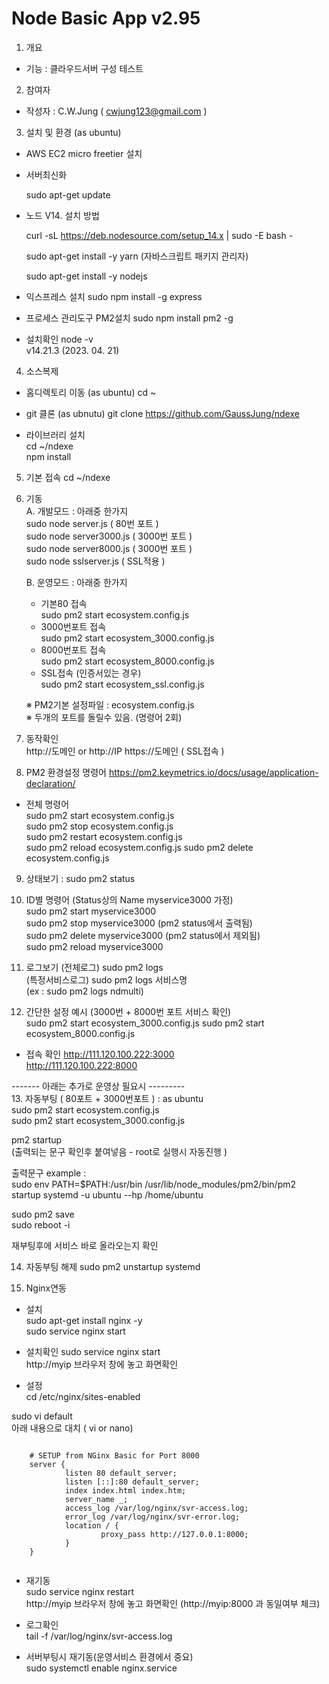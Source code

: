 ﻿# Node Basic App v2.95
 
1. 개요 
- 기능 :  클라우드서버 구성 테스트  

2. 참여자  
- 작성자 : C.W.Jung ( cwjung123@gmail.com )

3. 설치 및 환경 (as ubuntu) 

- AWS EC2 micro freetier 설치   

- 서버최신화   

  sudo apt-get update

- 노드 V14. 설치 방법 

  curl -sL https://deb.nodesource.com/setup_14.x | sudo -E bash -  

  sudo  apt-get install -y yarn   (자바스크립트 패키지 관리자)

  sudo  apt-get install -y nodejs  

- 익스프레스 설치
sudo npm install -g express
 
- 프로세스 관리도구 PM2설치 
sudo npm install pm2 -g
 
- 설치확인
 node -v    
v14.21.3 (2023. 04. 21)  

 
4. 소스복제 
- 홈디렉토리 이동 (as ubuntu)
cd ~
- git 클론 (as ubnutu)
git clone https://github.com/GaussJung/ndexe 

- 라이브러리 설치     
cd ~/ndexe    
npm install      
 
5. 기본 접속 
  cd ~/ndexe

6. 기동      
    A. 개발모드  : 아래중 한가지    
      sudo node server.js ( 80번 포트 )   
      sudo node server3000.js ( 3000번 포트 )   
      sudo node server8000.js ( 3000번 포트 )   
      sudo node sslserver.js  ( SSL적용 )   

    B. 운영모드  : 아래중 한가지 
    - 기본80 접속  
      sudo pm2 start ecosystem.config.js   
    - 3000번포트 접속     
      sudo pm2 start ecosystem_3000.config.js   
    - 8000번포트 접속     
      sudo pm2 start ecosystem_8000.config.js 
    - SSL접속 (인증서있는 경우)   
      sudo pm2 start ecosystem_ssl.config.js   

    ※ PM2기본 설정파일 :  ecosystem.config.js   
    ※ 두개의 포트를 돌릴수 있음. (명령어 2회)   

7. 동작확인     
http://도메인  or http://IP 
https://도메인 ( SSL접속 )

8. PM2 환경설정 명령어 
https://pm2.keymetrics.io/docs/usage/application-declaration/

- 전체 명령어    
  sudo pm2 start ecosystem.config.js      
  sudo pm2 stop ecosystem.config.js   
  sudo pm2 restart ecosystem.config.js  
  sudo pm2 reload ecosystem.config.js 
  sudo pm2 delete ecosystem.config.js   

9. 상태보기 : sudo pm2 status 

10. ID별 명령어 (Status상의 Name myservice3000 가정)   
  sudo pm2 start myservice3000      
  sudo pm2 stop myservice3000 (pm2 status에서 출력됨)   
  sudo pm2 delete myservice3000  (pm2 status에서 제외됨)  
  sudo pm2 reload myservice3000 
    
11.  로그보기
  (전체로그) sudo pm2 logs    
  (특정서비스로그) sudo pm2 logs 서비스명     
  (ex : sudo pm2 logs ndmulti)    

12. 간단한 설정 예시 (3000번 + 8000번 포트 서비스 확인)   
  sudo pm2 start ecosystem_3000.config.js 
  sudo pm2 start ecosystem_8000.config.js 

- 접속 확인 
  http://111.120.100.222:3000   
  http://111.120.100.222:8000   

------- 아래는 추가로 운영상 필요시 ---------    
13. 자동부팅 ( 80포트 + 3000번포트 )
: as ubuntu    
  sudo pm2 start ecosystem.config.js     
  sudo pm2 start ecosystem_3000.config.js     
 
  pm2 startup     
  (출력되는 문구 확인후 붙여넣음 - root로 실행시 자동진행 )   

  출력문구 example :    
  sudo env PATH=$PATH:/usr/bin /usr/lib/node_modules/pm2/bin/pm2 startup systemd -u ubuntu --hp /home/ubuntu

  sudo pm2 save   
  sudo reboot -i    

  재부팅후에 서비스 바로 올라오는지 확인   

14. 자동부팅 해제 
  sudo pm2 unstartup systemd

15. Nginx연동 
  - 설치    
  sudo apt-get install nginx -y    
  sudo service nginx start    

  - 설치확인 
  sudo service nginx start    
  http://myip 브라우저 창에 놓고 화면확인 

  - 설정    
  cd /etc/nginx/sites-enabled    

  sudo vi default   
  아래 내용으로 대치 ( vi or nano)
 <pre><code> 
    # SETUP from NGinx Basic for Port 8000 
    server {
            listen 80 default_server;
            listen [::]:80 default_server;
            index index.html index.htm;
            server_name _;
            access_log /var/log/nginx/svr-access.log;
            error_log /var/log/nginx/svr-error.log;
            location / {
                    proxy_pass http://127.0.0.1:8000;
            }
    }
 </code></pre>
  
   - 재기동    
  sudo service nginx restart    
  http://myip 브라우저 창에 놓고 화면확인 (http://myip:8000 과 동일여부 체크) 
   
   - 로그확인    
  tail -f /var/log/nginx/svr-access.log

   - 서버부팅시 재기동(운영서비스 환경에서 중요)    
   sudo systemctl enable nginx.service  
